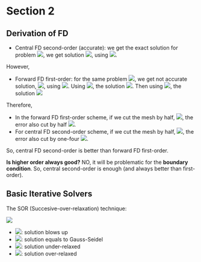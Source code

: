 # Section 2

## Derivation of FD

* Central FD second-order (accurate): we get the exact solution for problem <img src="https://render.githubusercontent.com/render/math?math=f(x) = x^2">, we get solution <img src="https://render.githubusercontent.com/render/math?math=f'(0)=0">, using <img src="https://render.githubusercontent.com/render/math?math=\Delta x=1">.

However,
* Forward FD first-order: for the same problem <img src="https://render.githubusercontent.com/render/math?math=f(x) = x^2">, we get not accurate solution, <img src="https://render.githubusercontent.com/render/math?math=f'(0)=1">, using <img src="https://render.githubusercontent.com/render/math?math=\Delta x=1">. Using <img src="https://render.githubusercontent.com/render/math?math=\Delta x=1/2">, the solution <img src="https://render.githubusercontent.com/render/math?math=f'(0)=1/2">. Then using <img src="https://render.githubusercontent.com/render/math?math=\Delta x=1/4">, the solution <img src="https://render.githubusercontent.com/render/math?math=f'(0)=1/4">

Therefore, 
* In the forward FD first-order scheme, if we cut the mesh by half, <img src="https://render.githubusercontent.com/render/math?math=\Delta x_2=1/2 \Delta x_1">, the error also cut by half <img src="https://render.githubusercontent.com/render/math?math=O(1)_2=1/2 O(1)_1">.
* For central FD second-order scheme, if we cut the mesh by half, <img src="https://render.githubusercontent.com/render/math?math=\Delta x_2=1/2 \Delta x_1">, the error also cut by one-four <img src="https://render.githubusercontent.com/render/math?math=O(2)_2=1/4 O(2)_1">.

So, central FD second-order is better than forward FD first-order.

**Is higher order always good?** NO, it will be problematic for the **boundary condition**. So, central second-order is enough (and always better than first-order). 

## Basic Iterative Solvers

The SOR (Succesive-over-relaxation) technique:

<img src="https://render.githubusercontent.com/render/math?math=0 &lt \Omega &lt 2">

* <img src="https://render.githubusercontent.com/render/math?math=\Omega &gt 2">: solution blows up
* <img src="https://render.githubusercontent.com/render/math?math=\Omega = 1">: solution equals to Gauss-Seidel
* <img src="https://render.githubusercontent.com/render/math?math=\Omega &lt 1">: solution under-relaxed
* <img src="https://render.githubusercontent.com/render/math?math=\Omega &gt 1">: solution over-relaxed
